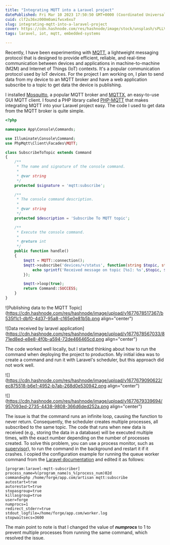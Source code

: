 ```yaml
---
title: "Integrating MQTT into a Laravel project"
datePublished: Fri Mar 10 2023 17:50:50 GMT+0000 (Coordinated Universal Time)
cuid: clf2u36xz000m0amifwsx6xu7
slug: integrating-mqtt-into-a-laravel-project
cover: https://cdn.hashnode.com/res/hashnode/image/stock/unsplash/sPLLVFJXlb8/upload/8e5969c898705d012ddc3430beb266c4.jpeg
tags: laravel, iot, mqtt, embedded-systems

---
```


Recently, I have been experimenting with [MQTT](https://www.hivemq.com/mqtt-essentials/), a lightweight messaging protocol that is designed to provide efficient, reliable, and real-time communication between devices and applications in machine-to-machine (M2M) and Internet of Things (IoT) contexts. It's a popular communication protocol used by IoT devices. For the project I am working on, I plan to send data from my device to an MQTT broker and have a web application subscribe to a topic to get data the device is publishing.

I installed [Mosquitto](https://mosquitto.org/), a popular MQTT broker and [MQTTX](https://mqttx.app/), an easy-to-use GUI MQTT client. I found a PHP library called [PHP-MQTT](https://github.com/php-mqtt/laravel-client) that makes integrating MQTT into your Laravel project easy. The code I used to get data from the MQTT broker is quite simple.

```php
<?php

namespace App\Console\Commands;

use Illuminate\Console\Command;
use PhpMqtt\Client\Facades\MQTT;

class SubscribeToTopic extends Command
{
    /**
     * The name and signature of the console command.
     *
     * @var string
     */
    protected $signature = 'mqtt:subscribe';

    /**
     * The console command description.
     *
     * @var string
     */
    protected $description = 'Subscribe To MQTT topic';

    /**
     * Execute the console command.
     *
     * @return int
     */
    public function handle()
    {
        $mqtt = MQTT::connection();
        $mqtt->subscribe('devices/+/status', function(string $topic, string $message) {
            echo sprintf('Received message on topic [%s]: %s',$topic, $message);
        });

        $mqtt->loop(true);
        return Command::SUCCESS;
    }
}
```

![Publishing data to the MQTT Topic](https://cdn.hashnode.com/res/hashnode/image/upload/v1677678517367/b535f1c1-dbf0-4d37-95a8-c165e0e81b5b.png align="center")

![Data received by laravel application](https://cdn.hashnode.com/res/hashnode/image/upload/v1677678567033/871ed8ed-e8e8-4f0b-a594-72de466465cd.png align="center")

The code worked well locally, but I started thinking about how to run the command when deploying the project to production. My initial idea was to create a command and run it with Laravel's scheduler, but this approach did not work well.

![](https://cdn.hashnode.com/res/hashnode/image/upload/v1677679090622/ec875518-b6e1-4952-b7ab-268d0e530942.png align="center")

![](https://cdn.hashnode.com/res/hashnode/image/upload/v1677679339694/957093ed-2735-4438-9808-366d6ded252a.png align="center")

The issue is that the command runs an infinite loop, causing the function to never return. Consequently, the scheduler creates multiple processes, all subscribed to the same topic. The code that runs when new data is received (e.g., storing the data in a database) will be executed multiple times, with the exact number depending on the number of processes created. To solve this problem, you can use a process monitor, such as [supervisor](http://supervisord.org/)), to run the command in the background and restart it if it crashes. I copied the configuration example for running the queue worker command from the [Laravel documentation](https://laravel.com/docs/10.x/queues#configuring-supervisor) and edited it as follows:

```plaintext
[program:laravel-mqtt-subscriber]
process_name=%(program_name)s_%(process_num)02d
command=php /home/forge/app.com/artisan mqtt:subscribe
autostart=true
autorestart=true
stopasgroup=true
killasgroup=true
user=forge
numprocs=1
redirect_stderr=true
stdout_logfile=/home/forge/app.com/worker.log
stopwaitsecs=3600
```

The main point to note is that I changed the value of ***numprocs*** to 1 to prevent multiple processes from running the same command, which resolved the issue.